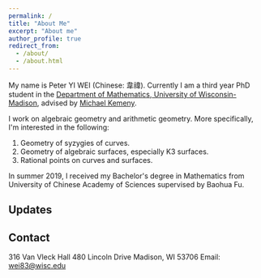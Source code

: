 ```yaml
---
permalink: /
title: "About Me"
excerpt: "About me"
author_profile: true
redirect_from: 
  - /about/
  - /about.html
---
```


My name is Peter YI WEI (Chinese: 韋禕). Currently I am a third year PhD student in the [Department of Mathematics, University of Wisconsin-Madison](https://math.wisc.edu/), advised by [Michael Kemeny](https://people.math.wisc.edu/~kemeny/homepage.html).

I work on algebraic geometry and arithmetic geometry. More specifically, I'm interested in the following:

1. Geometry of syzygies of curves.
1. Geometry of algebraic surfaces, especially K3 surfaces.
1. Rational points on curves and surfaces.

In summer 2019, I received my Bachelor's degree in Mathematics from University of Chinese Academy of Sciences supervised by Baohua Fu.


Updates
------

Contact
------

316 Van Vleck Hall 
480 Lincoln Drive 
Madison, WI 53706 
Email: wei83@wisc.edu
